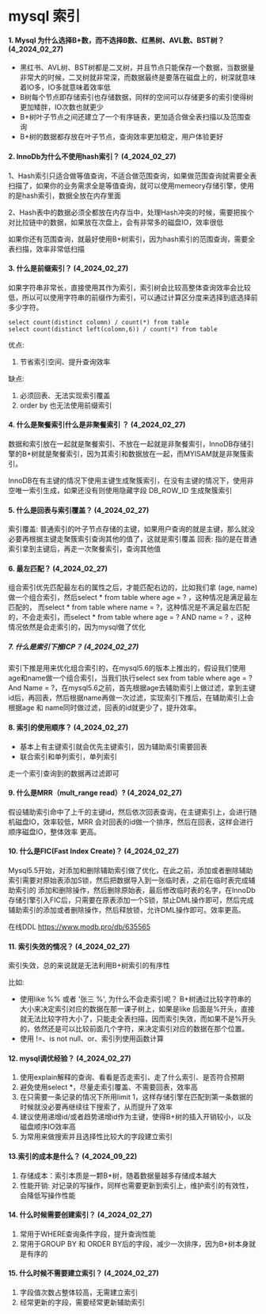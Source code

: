 # mysql 索引

#### 1. Mysql 为什么选择B+数，而不选择B数、红黑树、AVL数、BST树？ (4_2024_02_27)

- 黑红书、AVL树、BST树都是二叉树，并且节点只能保存一个数据，当数据量非常大的时候，二叉树就非常深，而数据最终是要落在磁盘上的，树深就意味着IO多，IO多就意味着效率低
- B树每个节点即存储索引也存储数据，同样的空间可以存储更多的索引使得树更加矮胖，IO次数也就更少
- B+树叶子节点之间还建立了一个有序链表，更加适合做全表扫描以及范围查询
- B+树的数据都存放在叶子节点，查询效率更加稳定，用户体验更好

#### 2. InnoDb为什么不使用hash索引？  (4_2024_02_27)

1、Hash索引只适合做等值查询，不适合做范围查询，如果做范围查询就需要全表扫描了，如果你的业务需求全是等值查询，就可以使用memeory存储引擎，使用的是hash索引，数据全放在内存里面

2、Hash表中的数据必须全都放在内存当中，处理Hash冲突的时候，需要把挨个对比拉链中的数据，如果放在次盘上，会有非常多的磁盘IO，效率很低

如果你还有范围查询，就最好使用B+树索引，因为hash索引的范围查询，需要全表扫描，效率非常低扫描


#### 3. 什么是前缀索引？ (4_2024_02_27)
如果字符串非常长，直接使用其作为索引，索引树会比较高整体查询效率会比较低，所以可以使用字符串的前缀作为索引，可以通过计算区分度来选择到底选择前多少字符。

```
select count(distinct colomn) / count(*) from table
select count(distinct left(colomn,6)) / count(*) from table
```

优点:
1. 节省索引空间、提升查询效率

缺点:
1. 必须回表、无法实现索引覆盖
2. order by 也无法使用前缀索引


#### 4. 什么是聚餐索引什么是非聚餐索引 ？ (4_2024_02_27)

数据和索引放在一起就是聚餐索引、不放在一起就是非聚餐索引，InnoDB存储引擎的B+树就是聚餐索引，因为其索引和数据放在一起，而MYISAM就是非聚簇索引。

InnoDB在有主键的情况下使用主键生成聚簇索引，在没有主键的情况下，使用非空唯一索引生成，如果还没有则使用隐藏字段 DB_ROW_ID 生成聚簇索引

#### 5. 什么是回表与索引覆盖？ (4_2024_02_27)

索引覆盖: 普通索引的叶子节点存储的主键，如果用户查询的就是主键，那么就没必要再根据主键走聚簇索引查询其他的值了，这就是索引覆盖
回表: 指的是在普通索引拿到主键后，再走一次聚餐索引，查询其他值

#### 6. 最左匹配？ (4_2024_02_27)
组合索引优先匹配最左右的属性之后，才能匹配右边的，比如我们拿 (age, name)做一个组合索引，然后select * from table where age = ? ，这种情况是满足最左匹配的，
而select * from table where name = ?，这种情况是不满足最左匹配的，不会走索引，而select * from table where age = ? AND name = ? ，这种情况依然是会走索引的，因为mysql做了优化

##### 7. 什么是索引下推ICP？ (4_2024_02_27)

索引下推是用来优化组合索引的，在mysql5.6的版本上推出的，假设我们使用age和name做一个组合索引，当我们执行select sex from table where age = ? And Name = ?，在mysql5.6之前，首先根据age去辅助索引上做过滤，拿到主键id后，再回表，然后根据name再做一次过滤，实现索引下推后，在辅助索引上会根据age 和 name同时做过滤，回表的id就更少了，提升效率。

#### 8. 索引的使用顺序？  (4_2024_02_27)

- 基本上有主键索引就会优先主键索引，因为辅助索引需要回表
- 联合索引和单列索引，单列索引

走一个索引查询到的数据再过滤即可


#### 9. 什么是MRR（mult_range read）?  (4_2024_02_27)
假设辅助索引命中了上千的主键id，然后依次回表查询，在主键索引上，会进行随机磁盘IO，效率较低，MRR 会对回表的id做一个排序，然后在回表，这样会进行顺序磁盘IO，整体效率
更高。


#### 10. 什么是FIC(Fast Index Create)？  (4_2024_02_27)
Mysql5.5开始，对添加和删除辅助索引做了优化，在此之前，添加或者删除辅助索引需要对原始表添加S锁，然后把数据导入到一张临时表，之前在临时表完成辅助索引的
添加和删除操作，然后删除原始表，最后修改临时表的名字，在InnoDb存储引擎引入FIC后，只需要在原表添加一个S锁，禁止DML操作即可，然后完成辅助索引的添加或者删除操作，然后释放锁，允许DML操作即可。效率更高。

在线DDL https://www.modb.pro/db/635565

#### 11. 索引失效的情况？ (4_2024_02_27)
索引失效，总的来说就是无法利用B+树索引的有序性

比如:
- 使用like %% 或者 '张三 %', 为什么不会走索引呢？ B+树通过比较字符串的大小来决定索引对应的数据在那一课子树上，如果是like 后面是%开头，直接就无法比较字符大小了，只能走全表扫描，因而索引失效，而如果不是%开头的，依然还是可以比较前面几个字符，来决定索引对应的数据在那个位置。
- 使用 !=、is not null、or、索引列使用函数计算


#### 12. mysql调优经验？  (4_2024_02_27)
1. 使用explain解释的查询、看看是否走索引、走了什么索引、是否符合预期
2. 避免使用select *，尽量走索引覆盖、不需要回表，效率高
3. 在只需要一条记录的情况下所用limit 1，这样存储引擎在匹配到第一条数据的时候就没必要再继续往下搜索了，从而提升了效率
4. 建议使用递增id/或者趋势递增id作为主键，使得B+树的插入开销较小，以及磁盘顺序IO效率高
5. 为常用来做搜索并且选择性比较大的字段建立索引

#### 13.索引的成本是什么？  (4_2024_09_22)
1. 存储成本：索引本质是一颗B+树，随着数据量越多存储成本越大
2. 性能开销: 对记录的写操作，同样也需要更新到索引上，维护索引的有效性，会降低写操作性能


#### 14. 什么时候需要创建索引？  (4_2024_02_27)
1. 常用于WHERE查询条件字段，提升查询性能
2. 常用于GROUP BY 和 ORDER BY后的字段，减少一次排序，因为B+树本身就是有序的

#### 15. 什么时候不需要建立索引？  (4_2024_02_27)
1. 字段值次数占整体较高，无需建立索引
2. 经常更新的字段，需要经常更新辅助索引







